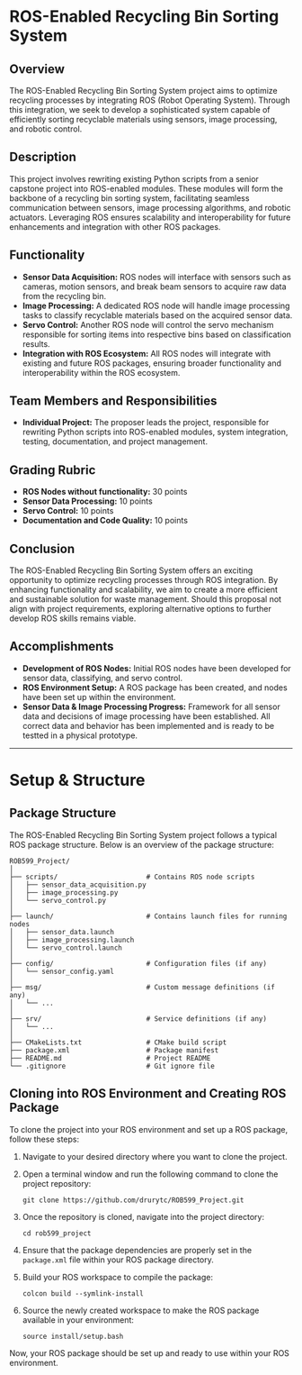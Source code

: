 # ROS-Enabled Recycling Bin Sorting System

## Overview
The ROS-Enabled Recycling Bin Sorting System project aims to optimize recycling processes by integrating ROS (Robot Operating System). Through this integration, we seek to develop a sophisticated system capable of efficiently sorting recyclable materials using sensors, image processing, and robotic control.

## Description
This project involves rewriting existing Python scripts from a senior capstone project into ROS-enabled modules. These modules will form the backbone of a recycling bin sorting system, facilitating seamless communication between sensors, image processing algorithms, and robotic actuators. Leveraging ROS ensures scalability and interoperability for future enhancements and integration with other ROS packages.

## Functionality
- **Sensor Data Acquisition:** ROS nodes will interface with sensors such as cameras, motion sensors, and break beam sensors to acquire raw data from the recycling bin.
- **Image Processing:** A dedicated ROS node will handle image processing tasks to classify recyclable materials based on the acquired sensor data.
- **Servo Control:** Another ROS node will control the servo mechanism responsible for sorting items into respective bins based on classification results.
- **Integration with ROS Ecosystem:** All ROS nodes will integrate with existing and future ROS packages, ensuring broader functionality and interoperability within the ROS ecosystem.

## Team Members and Responsibilities
- **Individual Project:** The proposer leads the project, responsible for rewriting Python scripts into ROS-enabled modules, system integration, testing, documentation, and project management.

## Grading Rubric
- **ROS Nodes without functionality:** 30 points
- **Sensor Data Processing:** 10 points
- **Servo Control:** 10 points
- **Documentation and Code Quality:** 10 points

## Conclusion
The ROS-Enabled Recycling Bin Sorting System offers an exciting opportunity to optimize recycling processes through ROS integration. By enhancing functionality and scalability, we aim to create a more efficient and sustainable solution for waste management. Should this proposal not align with project requirements, exploring alternative options to further develop ROS skills remains viable.

## Accomplishments
- **Development of ROS Nodes:** Initial ROS nodes have been developed for sensor data, classifying, and servo control.
- **ROS Environment Setup:** A ROS package has been created, and nodes have been set up within the environment.
- **Sensor Data & Image Processing Progress:** Framework for all sensor data and decisions of image processing have been established. All correct data and behavior has been implemented and is ready to be testted in a physical prototype.

---

# Setup & Structure

## Package Structure

The ROS-Enabled Recycling Bin Sorting System project follows a typical ROS package structure. Below is an overview of the package structure:

```
ROB599_Project/
│
├── scripts/                      # Contains ROS node scripts
│   ├── sensor_data_acquisition.py
│   ├── image_processing.py
│   └── servo_control.py
│
├── launch/                       # Contains launch files for running nodes
│   ├── sensor_data.launch
│   ├── image_processing.launch
│   └── servo_control.launch
│
├── config/                       # Configuration files (if any)
│   └── sensor_config.yaml
│
├── msg/                          # Custom message definitions (if any)
│   └── ...
│
├── srv/                          # Service definitions (if any)
│   └── ...
│
├── CMakeLists.txt                # CMake build script
├── package.xml                   # Package manifest
├── README.md                     # Project README
└── .gitignore                    # Git ignore file
```

## Cloning into ROS Environment and Creating ROS Package

To clone the project into your ROS environment and set up a ROS package, follow these steps:

1. Navigate to your desired directory where you want to clone the project.

2. Open a terminal window and run the following command to clone the project repository:
   ```
   git clone https://github.com/drurytc/ROB599_Project.git
   ```

3. Once the repository is cloned, navigate into the project directory:
   ```
   cd rob599_project
   ```

4. Ensure that the package dependencies are properly set in the `package.xml` file within your ROS package directory.

5. Build your ROS workspace to compile the package:
   ```
   colcon build --symlink-install
   ```

6. Source the newly created workspace to make the ROS package available in your environment:
   ```
   source install/setup.bash
   ```

Now, your ROS package should be set up and ready to use within your ROS environment.
